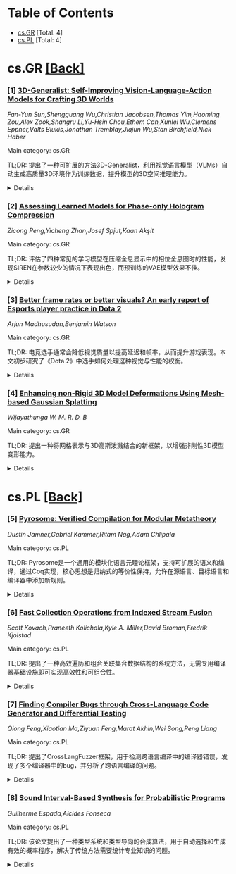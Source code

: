 <div id=toc></div>

# Table of Contents

- [cs.GR](#cs.GR) [Total: 4]
- [cs.PL](#cs.PL) [Total: 4]


<div id='cs.GR'></div>

# cs.GR [[Back]](#toc)

### [1] [3D-Generalist: Self-Improving Vision-Language-Action Models for Crafting 3D Worlds](https://arxiv.org/abs/2507.06484)
*Fan-Yun Sun,Shengguang Wu,Christian Jacobsen,Thomas Yim,Haoming Zou,Alex Zook,Shangru Li,Yu-Hsin Chou,Ethem Can,Xunlei Wu,Clemens Eppner,Valts Blukis,Jonathan Tremblay,Jiajun Wu,Stan Birchfield,Nick Haber*

Main category: cs.GR

TL;DR: 提出了一种可扩展的方法3D-Generalist，利用视觉语言模型（VLMs）自动生成高质量3D环境作为训练数据，提升模型的3D空间推理能力。


<details>
  <summary>Details</summary>
Motivation: 尽管大规模预训练赋予了模型语言和视觉推理能力，但由于缺乏基于3D世界的数据，提升其空间推理能力仍然具有挑战性。人类手动创建3D环境成本高昂，因此需要一种可自动化的解决方案。

Method: 将3D环境构建重新定义为序列决策问题，利用视觉语言模型（VLMs）作为策略模型，联合生成3D环境的布局、材质、光照和资产。通过自改进微调框架3D-Generalist训练VLMs生成更符合提示的3D环境。

Result: 3D-Generalist在生成适合仿真的3D环境方面表现出色。基于生成数据预训练的视觉基础模型在下游任务微调后，优于基于人工合成数据预训练的模型，并接近更大规模真实数据的效果。

Conclusion: 3D-Generalist方法提供了一种可扩展且高质量的方式生成3D训练数据，显著提升了模型的3D空间推理能力，为未来研究奠定了基础。

Abstract: Despite large-scale pretraining endowing models with language and vision
reasoning capabilities, improving their spatial reasoning capability remains
challenging due to the lack of data grounded in the 3D world. While it is
possible for humans to manually create immersive and interactive worlds through
3D graphics, as seen in applications such as VR, gaming, and robotics, this
process remains highly labor-intensive. In this paper, we propose a scalable
method for generating high-quality 3D environments that can serve as training
data for foundation models. We recast 3D environment building as a sequential
decision-making problem, employing Vision-Language-Models (VLMs) as policies
that output actions to jointly craft a 3D environment's layout, materials,
lighting, and assets. Our proposed framework, 3D-Generalist, trains VLMs to
generate more prompt-aligned 3D environments via self-improvement fine-tuning.
We demonstrate the effectiveness of 3D-Generalist and the proposed training
strategy in generating simulation-ready 3D environments. Furthermore, we
demonstrate its quality and scalability in synthetic data generation by
pretraining a vision foundation model on the generated data. After fine-tuning
the pre-trained model on downstream tasks, we show that it surpasses models
pre-trained on meticulously human-crafted synthetic data and approaches results
achieved with real data orders of magnitude larger.

</details>


### [2] [Assessing Learned Models for Phase-only Hologram Compression](https://arxiv.org/abs/2507.06646)
*Zicong Peng,Yicheng Zhan,Josef Spjut,Kaan Akşit*

Main category: cs.GR

TL;DR: 评估了四种常见的学习模型在压缩全息显示中的相位全息图时的性能，发现SIREN在参数较少的情况下表现出色，而预训练的VAE模型效果不佳。


<details>
  <summary>Details</summary>
Motivation: 研究目的是评估学习模型在压缩相位全息图时的表现，并比较不同模型的效率和适用性。

Method: 使用了四种模型（vanilla MLP、SIREN、FilmSIREN和TAESD VAE），分别测试其在相位全息图压缩中的性能。

Result: SIREN（4.9k参数）在压缩比为40%时表现出高质量重建效果（PSNR=34.54 dB），而预训练的TAESD VAE（220万参数）表现不佳。

Conclusion: 研究表明，INRs（特别是SIREN）在相位全息图压缩中表现出高效性，而预训练的VAE需要针对任务进行优化。

Abstract: We evaluate the performance of four common learned models utilizing INR and
VAE structures for compressing phase-only holograms in holographic displays.
The evaluated models include a vanilla MLP, SIREN, and FilmSIREN, with TAESD as
the representative VAE model. Our experiments reveal that a pretrained image
VAE, TAESD, with 2.2M parameters struggles with phase-only hologram
compression, revealing the need for task-specific adaptations. Among the INRs,
SIREN with 4.9k parameters achieves %40 compression with high quality in the
reconstructed 3D images (PSNR = 34.54 dB). These results emphasize the
effectiveness of INRs and identify the limitations of pretrained image
compression VAEs for hologram compression task.

</details>


### [3] [Better frame rates or better visuals? An early report of Esports player practice in Dota 2](https://arxiv.org/abs/2507.06790)
*Arjun Madhusudan,Benjamin Watson*

Main category: cs.GR

TL;DR: 电竞选手通常会降低视觉质量以提高延迟和帧率，从而提升游戏表现。本文初步研究了《Dota 2》中选手如何处理这种视觉与性能的权衡。


<details>
  <summary>Details</summary>
Motivation: 目前鲜有研究探讨电竞选手在实践中如何管理视觉与性能的权衡，本文旨在填补这一空白，为未来研究奠定基础。

Method: 首先通过小型调查收集《Dota 2》玩家的游戏配置数据，发现玩家确实会限制视觉细节（如关闭VSYNC）；其次通过主观问题调查玩家的意图，发现其意图与实际配置一致。

Result: 调查揭示了玩家在视觉与性能权衡中的实际行为和意图，尽管样本可能不具有代表性，但为未来更严格的调查提供了初步趋势。

Conclusion: 未来的大型调查可帮助新玩家更快适应游戏，推动研究者探究时间与视觉细节的相对重要性，并为开发者优化“低视觉”配置提供依据。

Abstract: Esports athletes often reduce visual quality to improve latency and frame
rate, and increase their in-game performance. Little research has examined the
effects of this visuo-spatial tradeoff on performance, but we could find no
work studying how players manage this tradeoff in practice. This paper is an
initial examination of this question in the game Dota 2. First, we gather the
game configuration data of Dota 2 players in a small survey. We learn that
players do limit visual detail, particularly by turning off VSYNC, which
removes rendering/display synchronization delay but permits visual "tearing".
Second, we survey the intent of those same players with a few subjective
questions. Player intent matches configuration practice. While our sampling of
Dota 2 players may not be representative, our survey does reveal suggestive
trends that lay the groundwork for future, more rigorous and larger surveys.
Such surveys can help new players adapt to the game more quickly, encourage
researchers to investigate the relative importance of temporal and visual
detail, and justify design effort by developers in "low visual" game
configurations.

</details>


### [4] [Enhancing non-Rigid 3D Model Deformations Using Mesh-based Gaussian Splatting](https://arxiv.org/abs/2507.07000)
*Wijayathunga W. M. R. D. B*

Main category: cs.GR

TL;DR: 提出一种将网格表示与3D高斯泼溅结合的新框架，以增强非刚性3D模型变形能力。


<details>
  <summary>Details</summary>
Motivation: 传统高斯泼溅虽能实现快速实时辐射场渲染，但其后期编辑能力及对大规模非刚性变形的支持有限，因此需要一种更灵活的解决方案。

Method: 通过在显式网格表面直接嵌入高斯核，利用网格的拓扑和几何先验来引导直观的编辑操作（如移动、缩放和旋转3D组件）并支持复杂变形（如弯曲和拉伸）。

Result: 该方法能够实现复杂的非刚性变形，为虚拟现实、角色动画和交互式设计等应用提供更灵活的3D内容创建工作流。

Conclusion: 通过结合网格表示与3D高斯泼溅，该方法显著提升了3D模型变形的灵活性和编辑能力，推动了相关应用领域的发展。

Abstract: We propose a novel framework that enhances non-rigid 3D model deformations by
bridging mesh representations with 3D Gaussian splatting. While traditional
Gaussian splatting delivers fast, real-time radiance-field rendering, its
post-editing capabilities and support for large-scale, non-rigid deformations
remain limited. Our method addresses these challenges by embedding Gaussian
kernels directly onto explicit mesh surfaces. This allows the mesh's inherent
topological and geometric priors to guide intuitive editing operations -- such
as moving, scaling, and rotating individual 3D components -- and enables
complex deformations like bending and stretching. This work paves the way for
more flexible 3D content-creation workflows in applications spanning virtual
reality, character animation, and interactive design.

</details>


<div id='cs.PL'></div>

# cs.PL [[Back]](#toc)

### [5] [Pyrosome: Verified Compilation for Modular Metatheory](https://arxiv.org/abs/2507.06360)
*Dustin Jamner,Gabriel Kammer,Ritam Nag,Adam Chlipala*

Main category: cs.PL

TL;DR: Pyrosome是一个通用的模块化语言元理论框架，支持可扩展的语义和编译，通过Coq实现，核心思想是归纳式的等价性保持，允许在源语言、目标语言和编译器中添加新规则。


<details>
  <summary>Details</summary>
Motivation: 现有技术中常见的方法往往与特定语言和编译器的结构紧密耦合，Pyrosome的目标是提供一种完全可扩展的验证编译器框架，使得扩展语言（包括新效果）仅需定义和验证新特性的编译，同时重用旧正确性定理。

Method: Pyrosome通过依赖类型的排序等式理论定义了编程语言的深度嵌入形式，所有编译器正确性证明归结为类型检查和等式推理。支持垂直组合编译器并支持特性扩展。

Result: 通过案例研究展示了从System F到CPS翻译和闭包转换的多阶段编译器构建过程，验证了框架的实用性和可扩展性。

Conclusion: Pyrosome为语言设计和编译器验证提供了灵活且可扩展的框架，通过归纳式等价性保持解决了传统方法的局限性。

Abstract: We present Pyrosome, a generic framework for modular language metatheory that
embodies a novel approach to extensible semantics and compilation, implemented
in Coq. Common techniques for semantic reasoning are often tied to the specific
structures of the languages and compilers that they support. In Pyrosome,
verified compilers are fully extensible, meaning that to extend a language
(even with a new kind of effect) simply requires defining and verifying the
compilation of the new feature, reusing the old correctness theorem for all
other cases. The novel enabling idea is an inductive formulation of equivalence
preservation that supports the addition of new rules to the source language,
target language, and compiler.
  Pyrosome defines a formal, deeply embedded notion of programming languages
with semantics given by dependently sorted equational theories, so all
compiler-correctness proofs boil down to type-checking and equational
reasoning. We support vertical composition of any compilers expressed in our
framework in addition to feature extension. As a case study, we present a
multipass compiler from System F with simple references, through CPS
translation and closure conversion. Specifically, we demonstrate how we can
build such a compiler incrementally by starting with a compiler for simply
typed lambda-calculus and adding natural numbers, the unit type, recursive
functions, and a global heap, then extending judgments with a type environment
and adding type abstraction, all while reusing the original theorems. We also
present a linear version of the simply typed CPS pass and compile a small
imperative language to the simply typed target to show how Pyrosome handles
substructural typing and imperative features.

</details>


### [6] [Fast Collection Operations from Indexed Stream Fusion](https://arxiv.org/abs/2507.06456)
*Scott Kovach,Praneeth Kolichala,Kyle A. Miller,David Broman,Fredrik Kjolstad*

Main category: cs.PL

TL;DR: 提出了一种高效遍历和组合关联集合数据结构的系统方法，无需专用编译器基础设施即可实现高效性和可组合性。


<details>
  <summary>Details</summary>
Motivation: 传统的顺序迭代器库需要专用编译器支持，作者希望开发一种不依赖专用基础设施的高效方法。

Method: 采用基于索引流的表示方法，避免了中间分配的复杂性，并在Lean、Morphic和Rust编程语言中实现了该库。

Result: 系统能够表达复杂的输入集合连接操作，并在Lean中提供了功能正确性的机械化证明。

Conclusion: 该方法在无需专用编译器支持的情况下实现了高效性和可组合性，适用于多种编程语言。

Abstract: We present a system of efficient methods for traversing and combining
associative collection data structures. A distinguishing feature of the system
is that, like traditional sequential iterator libraries, it does not require
specialized compiler infrastructure or staged compilation for efficiency and
composability. By using a representation based on indexed streams, the library
can express complex joins over input collections while using no intermediate
allocations. We implement the library for the Lean, Morphic, and Rust
programming languages and provide a mechanized proof of functional correctness
in Lean.

</details>


### [7] [Finding Compiler Bugs through Cross-Language Code Generator and Differential Testing](https://arxiv.org/abs/2507.06584)
*Qiong Feng,Xiaotian Ma,Ziyuan Feng,Marat Akhin,Wei Song,Peng Liang*

Main category: cs.PL

TL;DR: 提出了CrossLangFuzzer框架，用于检测跨语言编译中的编译器错误，发现了多个编译器中的bug，并分析了跨语言编译的问题。


<details>
  <summary>Details</summary>
Motivation: 尽管单语言编译器的正确性验证研究广泛，但跨语言编译的正确性研究仍然不足，因此提出CrossLangFuzzer填补这一研究空白。

Method: 提出了一种通用中间表示（IR），用于基于JVM的语言，并自动生成具有多样化类型参数和复杂继承结构的跨语言测试程序，应用三种突变技术增强程序多样性。

Result: 在多个编译器版本中发现了总共24个确认的bug，其中TypeChanger是最有效的突变技术，检测到了11个bug。

Conclusion: 这项研究首次专注于识别和诊断跨语言编译中的编译器错误，有助于理解多语言环境中的挑战并提升编译器正确性。

Abstract: Compilers play a central role in translating high-level code into executable
programs, making their correctness essential for ensuring code safety and
reliability. While extensive research has focused on verifying the correctness
of compilers for single-language compilation, the correctness of cross-language
compilation - which involves the interaction between two languages and their
respective compilers - remains largely unexplored. To fill this research gap,
we propose CrossLangFuzzer, a novel framework that introduces a universal
intermediate representation (IR) for JVM-based languages and automatically
generates cross-language test programs with diverse type parameters and complex
inheritance structures. After generating the initial IR, CrossLangFuzzer
applies three mutation techniques - LangShuffler, FunctionRemoval, and
TypeChanger - to enhance program diversity. By evaluating both the original and
mutated programs across multiple compiler versions, CrossLangFuzzer
successfully uncovered 10 confirmed bugs in the Kotlin compiler, 4 confirmed
bugs in the Groovy compiler, 7 confirmed bugs in the Scala 3 compiler, 2
confirmed bugs in the Scala 2 compiler, and 1 confirmed bug in the Java
compiler. Among all mutators, TypeChanger is the most effective, detecting 11
of the 24 compiler bugs. Furthermore, we analyze the symptoms and root causes
of cross-compilation bugs, examining the respective responsibilities of
language compilers when incorrect behavior occurs during cross-language
compilation. To the best of our knowledge, this is the firstwork specifically
focused on identifying and diagnosing compiler bugs in cross-language
compilation scenarios. Our research helps to understand these challenges and
contributes to improving compiler correctness in multi-language environments.

</details>


### [8] [Sound Interval-Based Synthesis for Probabilistic Programs](https://arxiv.org/abs/2507.06939)
*Guilherme Espada,Alcides Fonseca*

Main category: cs.PL

TL;DR: 该论文提出了一种类型系统和类型导向的合成算法，用于自动选择和生成有效的概率程序，解决了传统方法需要统计专业知识的问题。


<details>
  <summary>Details</summary>
Motivation: 尽管概率编程已成为建模随机事件的标准方法，但领域专家仍需依赖统计知识选择合适的模型。为了提高效率，需要一种自动选择模型的方法。

Method: 论文提出了一种类型系统以拒绝无效概率程序，类型导向的合成算法确保生成的程序类型安全，并使用启发式搜索处理大规模搜索空间。

Result: 实验表明，该方法在复杂程序上优于随机搜索和现有方法（DaPPer），显著提升了合成效率，支持了遗传编程等技术的应用。

Conclusion: 该研究通过类型系统和合成算法实现了自动模型选择，解决了概率编程中的搜索空间和无效程序问题，为领域专家提供了更高效的工具。

Abstract: Probabilistic programming has become a standard practice to model stochastic
events and learn about the behavior of nature in different scientific contexts,
ranging from Genetics and Ecology to Linguistics and Psychology. However,
domain practitioners (such as biologists) also need to be experts in statistics
in order to select which probabilistic model is suitable for a given particular
problem, relying then on probabilistic inference engines such as Stan, Pyro or
Edward to fine-tune the parameters of that particular model. Probabilistic
Programming would be more useful if the model selection is made automatic,
without requiring statistics expertise from the end user. Automatically
selecting the model is challenging because of the large search space of
probabilistic programs needed to be explored, because the fact that most of
that search space contains invalid programs, and because invalid programs may
only be detected in some executions, due to its probabilistic nature. We
propose a type system to statically reject invalid probabilistic programs, a
type-directed synthesis algorithm that guarantees that generated programs are
type-safe by construction, and an heuristic search procedure to handle the vast
search space. We collect a number of probabilistic programs from the
literature, and use them to compare our method with both a type-agnostic random
search, and a data-guided method from the literature (DaPPer). Our results show
that our technique both outperforms random search and DaPPer, specially on more
complex programs. This drastic performance difference in synthesis allows for
fast sampling of programs and enables techniques that previously suffered from
the complexity of synthesis, such as Genetic Programming, to be applied.

</details>
